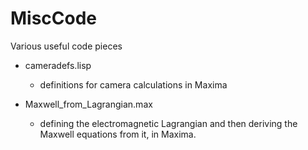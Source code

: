 # MiscCode
Various useful code pieces 

* cameradefs.lisp
  - definitions for camera calculations in Maxima
  
* Maxwell_from_Lagrangian.max
  - defining the electromagnetic Lagrangian and then deriving the Maxwell equations from it, in Maxima.
